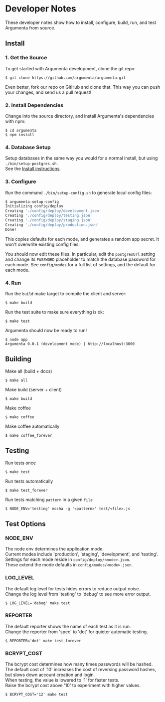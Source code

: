 
# Developer Notes

These developer notes show how to install, configure, build, run, and test Argumenta from source.

## Install

### 1. Get the Source

To get started with Argumenta development, clone the git repo:

```shell
$ git clone https://github.com/argumenta/argumenta.git
```

Even better, fork our repo on GitHub and clone that. This way you can push your changes, and send us a pull request!

### 2. Install Dependencies

Change into the source directory, and install Argumenta's dependencies with npm:

```shell
$ cd argumenta
$ npm install
```
### 4. Database Setup

Setup databases in the same way you would for a normal install, but using `./bin/setup-postgres.sh`.  
See the [Install instructions][Install].

[Install]: ./README.Install.markdown

### 3. Configure

Run the command `./bin/setup-config.sh` to generate local config files:

```bash
$ argumenta-setup-config
Initializing config/deploy
Creating './config/deploy/development.json'
Creating './config/deploy/testing.json'
Creating './config/deploy/staging.json'
Creating './config/deploy/production.json'
Done!
```

This copies defaults for each mode, and generates a random app secret. It won't overwrite existing config files.

You should now edit these files. In particular, edit the `postgresUrl` setting and change its `PASSWORD` placeholder to match the database password for each mode. See `config/modes` for a full list of settings, and the default for each mode.

### 4. Run

Run the `build` make target to compile the client and server:

```shell
$ make build
```

Run the test suite to make sure everything is ok:

```shell
$ make test
```

Argumenta should now be ready to run!

```shell
$ node app
Argumenta 0.0.1 (development mode) | http://localhost:3000
```

## Building

Make all (build + docs)

```shell
$ make all
```

Make build (server + client)

```shell
$ make build
```

Make coffee

```shell
$ make coffee
```

Make coffee automatically

```shell
$ make coffee_forever
```

## Testing

Run tests once

```shell
$ make test
```

Run tests automatically

```shell
$ make test_forever
```

Run tests matching `pattern` in a given `file`

```shell
$ NODE_ENV='testing' mocha -g '<pattern>' test/<file>.js
```

## Test Options

### NODE_ENV

The node env determines the application mode.  
Current modes include 'production', 'staging', 'development', and 'testing'.  
Settings for each mode reside in `config/deploy/<mode>.json`.  
These extend the mode defaults in `config/modes/<mode>.json`.

### LOG_LEVEL

The default log level for tests hides errors to reduce output noise.  
Change the log level from 'testing' to 'debug' to see more error output.

```shell
$ LOG_LEVEL='debug' make test
```

### REPORTER

The default reporter shows the name of each test as it is run.  
Change the reporter from 'spec' to 'dot' for quieter automatic testing.

```shell
$ REPORTER='dot' make test_forever
```

### BCRYPT_COST

The bcrypt cost determines how many times passwords will be hashed.  
The default cost of '10' increases the cost of reversing password hashes, but slows down account creation and login.  
When testing, the value is lowered to '1' for faster tests.  
Raise the bcrypt cost above '10' to experiment with higher values.

```shell
$ BCRYPT_COST='12' make test
```
